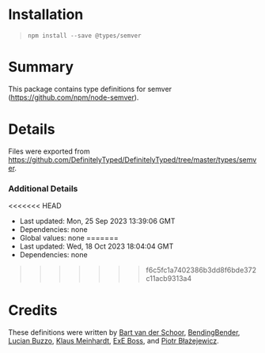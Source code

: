 # Installation
> `npm install --save @types/semver`

# Summary
This package contains type definitions for semver (https://github.com/npm/node-semver).

# Details
Files were exported from https://github.com/DefinitelyTyped/DefinitelyTyped/tree/master/types/semver.

### Additional Details
<<<<<<< HEAD
 * Last updated: Mon, 25 Sep 2023 13:39:06 GMT
 * Dependencies: none
 * Global values: none
=======
 * Last updated: Wed, 18 Oct 2023 18:04:04 GMT
 * Dependencies: none
>>>>>>> f6c5fc1a7402386b3dd8f6bde372c11acb9313a4

# Credits
These definitions were written by [Bart van der Schoor](https://github.com/Bartvds), [BendingBender](https://github.com/BendingBender), [Lucian Buzzo](https://github.com/LucianBuzzo), [Klaus Meinhardt](https://github.com/ajafff), [ExE Boss](https://github.com/ExE-Boss), and [Piotr Błażejewicz](https://github.com/peterblazejewicz).
